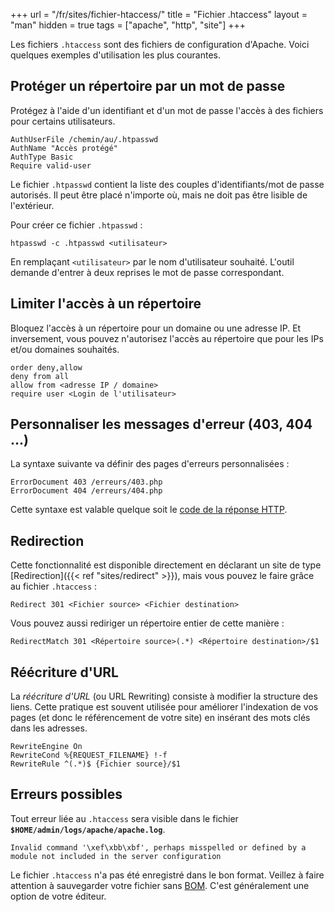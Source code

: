 +++
url = "/fr/sites/fichier-htaccess/"
title = "Fichier .htaccess"
layout = "man"
hidden = true
tags = ["apache", "http", "site"]
+++

Les fichiers `.htaccess` sont des fichiers de configuration d'Apache. Voici quelques exemples d'utilisation les plus courantes.

## Protéger un répertoire par un mot de passe

Protégez à l'aide d'un identifiant et d'un mot de passe l'accès à des fichiers pour certains utilisateurs.

```
AuthUserFile /chemin/au/.htpasswd
AuthName "Accès protégé"
AuthType Basic
Require valid-user
```

Le fichier `.htpasswd` contient la liste des couples d'identifiants/mot de passe autorisés. Il peut être placé n'importe où, mais ne doit pas être lisible de l'extérieur.

Pour créer ce fichier `.htpasswd` :


`htpasswd -c .htpasswd <utilisateur>`


En remplaçant `<utilisateur>` par le nom d'utilisateur souhaité. L'outil demande d'entrer à deux reprises le mot de passe correspondant.

## Limiter l'accès à un répertoire

Bloquez l'accès à un répertoire pour un domaine ou une adresse IP. Et inversement, vous pouvez n'autorisez l'accès au répertoire que pour les IPs et/ou domaines souhaités.

```
order deny,allow 
deny from all 
allow from <adresse IP / domaine>
require user <Login de l'utilisateur>
```
    
## Personnaliser les messages d'erreur (403, 404 ...)

La syntaxe suivante va définir des pages d'erreurs personnalisées :

```
ErrorDocument 403 /erreurs/403.php 
ErrorDocument 404 /erreurs/404.php
```

Cette syntaxe est valable quelque soit le [code de la réponse HTTP](http://fr.wikipedia.org/wiki/Liste_des_codes_HTTP).

## Redirection

Cette fonctionnalité est disponible directement en déclarant un site de type [Redirection]({{< ref "sites/redirect" >}}), mais vous pouvez le faire grâce au fichier `.htaccess` :

```
Redirect 301 <Fichier source> <Fichier destination>
```   
 
Vous pouvez aussi rediriger un répertoire entier de cette manière :

```
RedirectMatch 301 <Répertoire source>(.*) <Répertoire destination>/$1
```

## Réécriture d'URL

La *réécriture d'URL* (ou URL Rewriting) consiste à modifier la structure des liens. Cette pratique est souvent utilisée pour améliorer l'indexation de vos pages (et donc le référencement de votre site) en insérant des mots clés dans les adresses.

```
RewriteEngine On
RewriteCond %{REQUEST_FILENAME} !-f
RewriteRule ^(.*)$ {Fichier source}/$1 
```

## Erreurs possibles

Tout erreur liée au `.htaccess` sera visible dans le fichier **`$HOME/admin/logs/apache/apache.log`**.

```
Invalid command '\xef\xbb\xbf', perhaps misspelled or defined by a module not included in the server configuration
```

Le fichier `.htaccess` n'a pas été enregistré dans le bon format. Veillez à faire attention à sauvegarder votre fichier sans [BOM](http://fr.wikipedia.org/wiki/Indicateur_d%27ordre_des_octets). C'est généralement une option de votre éditeur.

